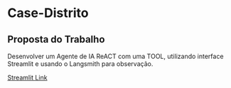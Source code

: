 # Case-Distrito

## Proposta do Trabalho

Desenvolver um Agente de IA ReACT com uma TOOL, utilizando interface Streamlit e usando o Langsmith para observação.

[Streamlit Link](https://case-distrito-icmapevhxqg7eicdnvxppl.streamlit.app/)

